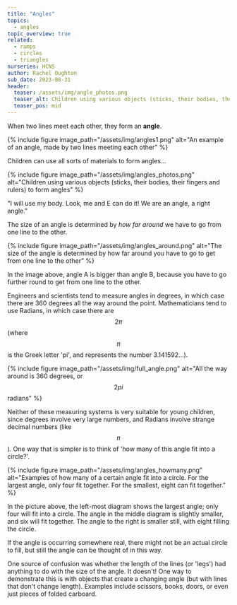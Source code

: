 ```yaml
---
title: "Angles"
topics: 
  - angles
topic_overview: true
related: 
  - ramps
  - circles
  - triangles
nurseries: HCNS
author: Rachel Oughton
sub_date: 2023-08-31
header:
  teaser: /assets/img/angle_photos.png
  teaser_alt: Children using various objects (sticks, their bodies, their fingers and rulers) to form angles
  teaser_pos: mid
---
```


When two lines meet each other, they form an **angle**.

{% include figure image_path="/assets/img/angles1.png" alt="An example of an angle, made by two lines meeting each other" %}

Children can use all sorts of materials to form angles...

{% include figure image_path="/assets/img/angles_photos.png" alt="Children using various objects (sticks, their bodies, their fingers and rulers) to form angles" %}

"I will use my body. Look, me and E can do it! We are an angle, a right angle."

The size of an angle is determined by *how far around* we have to go from one line to the other.

{% include figure image_path="/assets/img/angles_around.png" alt="The size of the angle is determined by how far around you have to go to get from one line to the other" %}

In the image above, angle A is bigger than angle  B, because you have to go further round to get from one line to the other.

Engineers and scientists tend to measure angles in degrees, in which case there are 360 degrees all the way around the point. Mathematicians tend to use Radians, in which case there are $$2\pi$$ (where $$\pi$$ is the Greek letter 'pi', and represents the number 3.141592...).

{% include figure image_path="/assets/img/full_angle.png" alt="All the way around is 360 degrees, or $$2pi$$ radians" %}

Neither of these measuring systems is very suitable for young children, since degrees involve very large numbers, and Radians involve strange decimal numbers (like $$\pi$$). One way that is simpler is to think of 'how many of this angle fit into a circle?'.


{% include figure image_path="/assets/img/angles_howmany.png" alt="Examples of how many of a certain angle fit into a circle. For the largest angle, only four fit together. For the smallest, eight can fit together." %}

In the picture above, the left-most diagram shows the largest angle; only four will fit into a circle. The angle in the middle diagram is slightly smaller, and six will fit together. The angle to the right is smaller still, with eight filling the circle.

If the angle is occurring somewhere real, there might not be an actual circle to fill, but still the angle can be thought of in this way. 

One source of confusion was whether the length of the lines (or 'legs') had anything to do with the size of the angle. It doesn't! One way to demonstrate this is with objects that create a changing angle (but with lines that don't change length). Examples include scissors, books, doors, or even just pieces of folded carboard.





